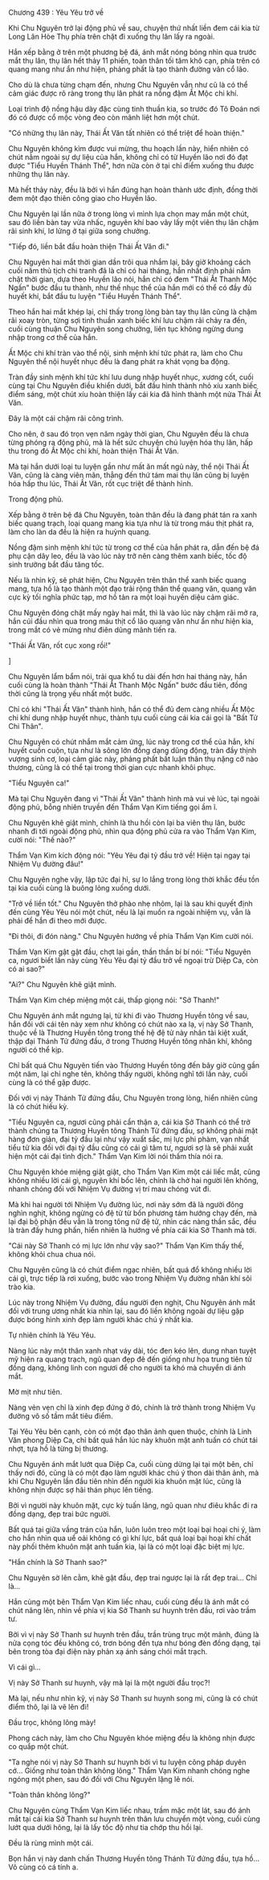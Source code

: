 




Chương 439 : Yêu Yêu trở về


Khi Chu Nguyên trở lại động phủ về sau, chuyện thứ nhất liền đem cái kia từ Long Lân Hòe Thụ phía trên chặt đi xuống thụ lân lấy ra ngoài.

Hắn xếp bằng ở trên một phương bệ đá, ánh mắt nóng bỏng nhìn qua trước mắt thụ lân, thụ lân hết thảy 11 phiến, toàn thân tối tăm khô cạn, phía trên có quang mang như ẩn như hiện, phảng phất là tạo thành đường vân cổ lão.

Cho dù là chưa từng chạm đến, nhưng Chu Nguyên vẫn như cũ là có thể cảm giác được rõ ràng trong thụ lân phát ra nồng đậm Ất Mộc chi khí.

Loại trình độ nồng hậu dày đặc cùng tinh thuần kia, so trước đó Tô Đoán nơi đó có được cổ mộc vòng đeo còn mãnh liệt hơn một chút.

"Có những thụ lân này, Thái Ất Văn tất nhiên có thể triệt để hoàn thiện."

Chu Nguyên không kìm được vui mừng, thu hoạch lần này, hiển nhiên có chút nằm ngoài sự dự liệu của hắn, không chỉ có từ Huyền lão nơi đó đạt được "Tiểu Huyền Thánh Thể", hơn nữa còn ở tại chỉ điểm xuống thu được những thụ lân này.

Mà hết thảy này, đều là bởi vì hắn đúng hạn hoàn thành ước định, đồng thời đem một đạo thiên công giao cho Huyền lão.

Chu Nguyên lại lần nữa ở trong lòng vì mình lựa chọn may mắn một chút, sau đó liền bàn tay vừa nhấc, nguyên khí bao vây lấy một viên thụ lân chậm rãi sinh khí, lơ lửng ở tại giữa song chưởng.

"Tiếp đó, liền bắt đầu hoàn thiện Thái Ất Văn đi."

Chu Nguyên hai mắt thời gian dần trôi qua nhắm lại, bây giờ khoảng cách cuối năm thủ tịch chi tranh đã là chỉ có hai tháng, hắn nhất định phải nắm chặt thời gian, dựa theo Huyền lão nói, hắn chỉ có đem "Thái Ất Thanh Mộc Ngấn" bước đầu tu thành, như thế nhục thể của hắn mới có thể có đầy đủ huyết khí, bắt đầu tu luyện "Tiểu Huyền Thánh Thể".

Theo hắn hai mắt khép lại, chỉ thấy trong lòng bàn tay thụ lân cũng là chậm rãi xoay tròn, từng sợi tinh thuần xanh biếc khí lưu chậm rãi chảy ra đến, cuối cùng thuận Chu Nguyên song chưởng, liên tục không ngừng dung nhập trong cơ thể của hắn.

Ất Mộc chi khí tràn vào thể nội, sinh mệnh khí tức phát ra, làm cho Chu Nguyên thể nội huyết nhục đều là đang phát ra khát vọng ba động.

Tràn đầy sinh mệnh khí tức khí lưu dung nhập huyết nhục, xương cốt, cuối cùng tại Chu Nguyên điều khiển dưới, bắt đầu hình thành nhỏ xíu xanh biếc điểm sáng, một chút xíu hoàn thiện lấy cái kia đã hình thành một nửa Thái Ất Văn.

Đây là một cái chậm rãi công trình.

Cho nên, ở sau đó trọn vẹn năm ngày thời gian, Chu Nguyên đều là chưa từng phóng ra động phủ, mà là hết sức chuyên chú luyện hóa thụ lân, hấp thu trong đó Ất Mộc chi khí, hoàn thiện Thái Ất Văn.

Mà tại hắn dưới loại tu luyện gần như mất ăn mất ngủ này, thể nội Thái Ất Văn, cũng là càng viên mãn, thẳng đến thứ tám mai thụ lân cũng bị luyện hóa hấp thu lúc, Thái Ất Văn, rốt cục triệt để thành hình.

Trong động phủ.

Xếp bằng ở trên bệ đá Chu Nguyên, toàn thân đều là đang phát tán ra xanh biếc quang trạch, loại quang mang kia tựa như là từ trong máu thịt phát ra, làm cho làn da đều là hiện ra huỳnh quang.

Nồng đậm sinh mệnh khí tức từ trong cơ thể của hắn phát ra, dẫn đến bệ đá phụ cận dây leo, đều là vào lúc này trở nên càng thêm xanh biếc, tốc độ sinh trưởng bắt đầu tăng tốc.

Nếu là nhìn kỹ, sẽ phát hiện, Chu Nguyên trên thân thể xanh biếc quang mang, tựa hồ là tạo thành một đạo trải rộng thân thể quang văn, quang văn cực kỳ tối nghĩa phức tạp, mơ hồ tản ra một loại huyền diệu cảm giác.

Chu Nguyên đóng chặt mấy ngày hai mắt, thì là vào lúc này chậm rãi mở ra, hắn cúi đầu nhìn qua trong máu thịt cổ lão quang văn như ẩn như hiện kia, trong mắt có vẻ mừng như điên dũng mãnh tiến ra.

"Thái Ất Văn, rốt cục xong rồi!"

]

Chu Nguyên lẩm bẩm nói, trải qua khổ tu dài đến hơn hai tháng này, hắn cuối cùng là hoàn thành "Thái Ất Thanh Mộc Ngấn" bước đầu tiên, đồng thời cũng là trọng yếu nhất một bước.

Chỉ có khi "Thái Ất Văn" thành hình, hắn có thể đủ đem càng nhiều Ất Mộc chi khí dung nhập huyết nhục, thành tựu cuối cùng cái kia cái gọi là "Bất Tử Chi Thân".

Chu Nguyên có chút nhắm mắt cảm ứng, lúc này trong cơ thể của hắn, khí huyết cuồn cuộn, tựa như là sông lớn đồng dạng dũng động, tràn đầy thịnh vượng sinh cơ, loại cảm giác này, phảng phất bất luận thân thụ nặng cỡ nào thương, cũng là có thể tại trong thời gian cực nhanh khôi phục.

"Tiểu Nguyên ca!"

Mà tại Chu Nguyên đang vì "Thái Ất Văn" thành hình mà vui vẻ lúc, tại ngoài động phủ, bỗng nhiên truyền đến Thẩm Vạn Kim tiếng gọi ầm ĩ.

Chu Nguyên khẽ giật mình, chính là thu hồi còn lại ba viên thụ lân, bước nhanh đi tới ngoài động phủ, nhìn qua động phủ cửa ra vào Thẩm Vạn Kim, cười nói: "Thế nào?"

Thẩm Vạn Kim kích động nói: "Yêu Yêu đại tỷ đầu trở về! Hiện tại ngay tại Nhiệm Vụ đường đâu!"

Chu Nguyên nghe vậy, lập tức đại hỉ, sự lo lắng trong lòng thời khắc đều tồn tại kia cuối cùng là buông lỏng xuống dưới.

"Trở về liền tốt." Chu Nguyên thở phào nhẹ nhõm, lại là sau khi quyết định đến cùng Yêu Yêu nói một chút, nếu là lại muốn ra ngoài nhiệm vụ, vẫn là phải để hắn đi theo mới được.

"Đi thôi, đi đón nàng." Chu Nguyên hướng về phía Thẩm Vạn Kim cười nói.

Thẩm Vạn Kim gật gật đầu, chợt lại gần, thần thần bí bí nói: "Tiểu Nguyên ca, ngươi biết lần này cùng Yêu Yêu đại tỷ đầu trở về ngoại trừ Diệp Ca, còn có ai sao?"

"Ai?" Chu Nguyên khẽ giật mình.

Thẩm Vạn Kim chép miệng một cái, thấp giọng nói: "Sở Thanh!"

Chu Nguyên ánh mắt ngưng lại, từ khi đi vào Thương Huyền tông về sau, hắn đối với cái tên này xem như không có chút nào xa lạ, vị này Sở Thanh, thuộc về là Thương Huyền tông trong thế hệ đệ tử này nhân tài kiệt xuất, thập đại Thánh Tử đứng đầu, ở trong Thương Huyền tông nhân khí, không người có thể kịp.

Chỉ bất quá Chu Nguyên tiến vào Thương Huyền tông đến bây giờ cũng gần một năm, lại chỉ nghe tên, không thấy người, không nghĩ tới lần này, cuối cùng là có thể gặp được.

Đối với vị này Thánh Tử đứng đầu, Chu Nguyên trong lòng, hiển nhiên cũng là có chút hiếu kỳ.

"Tiểu Nguyên ca, ngươi cũng phải cẩn thận a, cái kia Sở Thanh có thể trở thành chúng ta Thương Huyền tông Thánh Tử đứng đầu, sợ không phải mặt hàng đơn giản, đại tỷ đầu lại như vậy xuất sắc, mị lực phi phàm, vạn nhất tiểu tử kia đối với đại tỷ đầu cũng có cái gì tâm tư, ngươi sợ là sẽ phải xuất hiện một cái đại tình địch." Thẩm Vạn Kim lời nói thấm thía nói ra.

Chu Nguyên khóe miệng giật giật, cho Thẩm Vạn Kim một cái liếc mắt, cũng không nhiều lời cái gì, nguyên khí bốc lên, chính là chở hai người lên không, nhanh chóng đối với Nhiệm Vụ đường vị trí mau chóng vút đi.

Mà khi hai người tới Nhiệm Vụ đường lúc, nơi này sớm đã là người đông nghìn nghịt, không ngừng có đệ tử từ bốn phương tám hướng chạy đến, mà lại đại bộ phận đều vẫn là trong tông nữ đệ tử, nhìn các nàng thần sắc, đều là tràn đầy hưng phấn, hiển nhiên là hướng về phía cái kia Sở Thanh mà tới.

"Cái này Sở Thanh có mị lực lớn như vậy sao?" Thẩm Vạn Kim thấy thế, không khỏi chua chua nói.

Chu Nguyên cũng là có chút điểm ngạc nhiên, bất quá đổ không nhiều lời cái gì, trực tiếp là rơi xuống, bước vào trong Nhiệm Vụ đường nhân khí sôi trào kia.

Lúc này trong Nhiệm Vụ đường, đầu người đen nghịt, Chu Nguyên ánh mắt đối với trung ương nhất kia nhìn lại, sau đó liền không ngoài dự liệu gặp được bóng hình xinh đẹp làm người khác chú ý nhất kia.

Tự nhiên chính là Yêu Yêu.

Nàng lúc này một thân xanh nhạt váy dài, tóc đen kéo lên, dung nhan tuyệt mỹ hiện ra quang trạch, ngũ quan đẹp đẽ đến giống như họa trung tiên tử đồng dạng, không linh con ngươi để cho người ta khó mà chuyển di ánh mắt.

Mờ mịt như tiên.

Nàng vẻn vẹn chỉ là xinh đẹp đứng ở đó, chính là trở thành trong Nhiệm Vụ đường vô số tầm mắt tiêu điểm.

Tại Yêu Yêu bên cạnh, còn có một đạo thân ảnh quen thuộc, chính là Linh Văn phong Diệp Ca, chỉ bất quá hắn lúc này khuôn mặt anh tuấn có chút tái nhợt, tựa hồ là từng bị thương.

Chu Nguyên ánh mắt lướt qua Diệp Ca, cuối cùng dừng lại tại một bên, chỉ thấy nơi đó, cũng là có một đạo làm người khác chú ý thon dài thân ảnh, mà khi Chu Nguyên lần đầu tiên nhìn đến người kia khuôn mặt lúc, cũng là không nhịn được sợ hãi thán phục lên tiếng.

Bởi vì người này khuôn mặt, cực kỳ tuấn lãng, ngũ quan như điêu khắc đi ra đồng dạng, đẹp trai bức người.

Bất quá tại giữa vầng trán của hắn, luôn luôn treo một loại bại hoại chi ý, làm cho hắn nhìn qua uể oải không có gì khí lực, bất quá loại bại hoại khí chất này phối thêm khuôn mặt anh tuấn kia, lại là có một loại đặc biệt mị lực.

"Hắn chính là Sở Thanh sao?"

Chu Nguyên sờ lên cằm, khẽ gật đầu, đẹp trai ngược lại là rất đẹp trai... Chỉ là...

Hắn cùng một bên Thẩm Vạn Kim liếc nhau, cuối cùng đều là ánh mắt có chút nâng lên, nhìn về phía vị kia Sở Thanh sư huynh trên đầu, rơi vào trầm tư.

Bởi vì vị này Sở Thanh sư huynh trên đầu, trần trùng trục một mảnh, đúng là nửa cọng tóc đều không có, trơn bóng đến tựa như bóng đèn đồng dạng, tại bên trong tòa đại điện này phản xạ ánh sáng chói mắt trạch.

Vì cái gì...

Vị này Sở Thanh sư huynh, vậy mà lại là một người đầu trọc?!

Mà lại, nếu như nhìn kỹ, vị này Sở Thanh sư huynh song mi, cũng là có chút điểm thô, lại là vẽ lên đi!

Đầu trọc, không lông mày!

Phong cách này, làm cho Chu Nguyên khóe miệng đều là không nhịn được co quắp một chút.

"Ta nghe nói vị này Sở Thanh sư huynh bởi vì tu luyện công pháp duyên cớ... Giống như toàn thân không lông." Thẩm Vạn Kim nhanh chóng nghe ngóng một phen, sau đó đối với Chu Nguyên lặng lẽ nói.

"Toàn thân không lông?"

Chu Nguyên cùng Thẩm Vạn Kim liếc nhau, trầm mặc một lát, sau đó ánh mắt tại cái kia Sở Thanh sư huynh trên thân lưu chuyển một vòng, cuối cùng lướt qua dưới hông, lại là lấy tốc độ như tia chớp thu hồi lại.

Đều là rùng mình một cái.

Bọn hắn vị này danh chấn Thương Huyền tông Thánh Tử đứng đầu, tựa hồ... Vô cùng có cá tính a.




